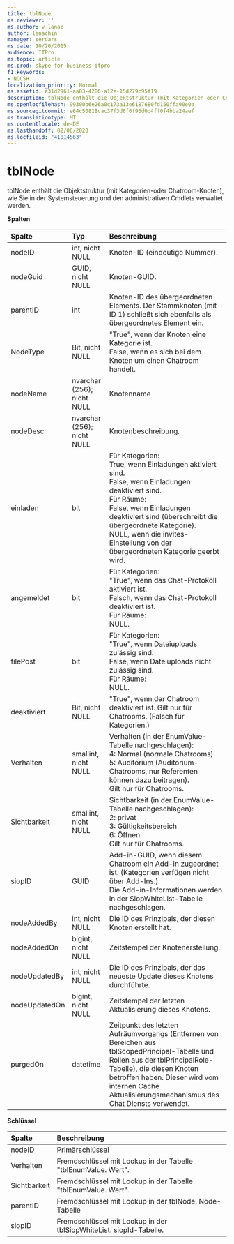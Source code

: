 ```yaml
---
title: tblNode
ms.reviewer: ''
ms.author: v-lanac
author: lanachin
manager: serdars
ms.date: 10/20/2015
audience: ITPro
ms.topic: article
ms.prod: skype-for-business-itpro
f1.keywords:
- NOCSH
localization_priority: Normal
ms.assetid: a31d2961-aa83-4286-a12e-15d279c95f19
description: tblNode enthält die Objektstruktur (mit Kategorien-oder Chatroom-Knoten), wie Sie in der Systemsteuerung und den administrativen Cmdlets verwaltet werden.
ms.openlocfilehash: 99300b6e26a0c173a13e6187680fd150ffa90e0a
ms.sourcegitcommit: e64c50818cac37f3d6f0f96d0d4ff0f4bba24aef
ms.translationtype: MT
ms.contentlocale: de-DE
ms.lasthandoff: 02/06/2020
ms.locfileid: "41814563"
---
```

# <a name="tblnode"></a>tblNode
 
tblNode enthält die Objektstruktur (mit Kategorien-oder Chatroom-Knoten), wie Sie in der Systemsteuerung und den administrativen Cmdlets verwaltet werden.
  
**Spalten**

|**Spalte**|**Typ**|**Beschreibung**|
|:-----|:-----|:-----|
|nodeID  <br/> |int, nicht NULL  <br/> |Knoten-ID (eindeutige Nummer).  <br/> |
|nodeGuid  <br/> |GUID, nicht NULL  <br/> |Knoten-GUID.  <br/> |
|parentID  <br/> |int  <br/> |Knoten-ID des übergeordneten Elements. Der Stammknoten (mit ID 1) schließt sich ebenfalls als übergeordnetes Element ein.  <br/> |
|NodeType  <br/> |Bit, nicht NULL  <br/> |"True", wenn der Knoten eine Kategorie ist.  <br/> False, wenn es sich bei dem Knoten um einen Chatroom handelt.  <br/> |
|nodeName  <br/> |nvarchar (256); nicht NULL  <br/> |Knotenname  <br/> |
|nodeDesc  <br/> |nvarchar (256); nicht NULL  <br/> |Knotenbeschreibung.  <br/> |
|einladen  <br/> |bit  <br/> | Für Kategorien: <br/>  True, wenn Einladungen aktiviert sind. <br/>  False, wenn Einladungen deaktiviert sind. <br/>  Für Räume: <br/>  False, wenn Einladungen deaktiviert sind (überschreibt die übergeordnete Kategorie). <br/>  NULL, wenn die invites-Einstellung von der übergeordneten Kategorie geerbt wird. <br/> |
|angemeldet  <br/> |bit  <br/> | Für Kategorien: <br/>  "True", wenn das Chat-Protokoll aktiviert ist. <br/>  Falsch, wenn das Chat-Protokoll deaktiviert ist. <br/>  Für Räume: <br/>  NULL. <br/> |
|filePost  <br/> |bit  <br/> | Für Kategorien: <br/>  "True", wenn Dateiuploads zulässig sind. <br/>  False, wenn Dateiuploads nicht zulässig sind. <br/>  Für Räume: <br/>  NULL. <br/> |
|deaktiviert  <br/> |Bit, nicht NULL  <br/> |"True", wenn der Chatroom deaktiviert ist. Gilt nur für Chatrooms. (Falsch für Kategorien.)  <br/> |
|Verhalten  <br/> |smallint, nicht NULL  <br/> | Verhalten (in der EnumValue-Tabelle nachgeschlagen): <br/>  4: Normal (normale Chatrooms). <br/>  5: Auditorium (Auditorium-Chatrooms, nur Referenten können dazu beitragen). <br/>  Gilt nur für Chatrooms. <br/> |
|Sichtbarkeit  <br/> |smallint, nicht NULL  <br/> | Sichtbarkeit (in der EnumValue-Tabelle nachgeschlagen): <br/>  2: privat <br/>  3: Gültigkeitsbereich <br/>  6: Öffnen <br/>  Gilt nur für Chatrooms. <br/> |
|siopID  <br/> |GUID  <br/> |Add-in-GUID, wenn diesem Chatroom ein Add-in zugeordnet ist. (Kategorien verfügen nicht über Add-Ins.)  <br/> Die Add-in-Informationen werden in der SiopWhiteList-Tabelle nachgeschlagen.  <br/> |
|nodeAddedBy  <br/> |int, nicht NULL  <br/> |Die ID des Prinzipals, der diesen Knoten erstellt hat.  <br/> |
|nodeAddedOn  <br/> |bigint, nicht NULL  <br/> |Zeitstempel der Knotenerstellung.  <br/> |
|nodeUpdatedBy  <br/> |int, nicht NULL  <br/> |Die ID des Prinzipals, der das neueste Update dieses Knotens durchführte.  <br/> |
|nodeUpdatedOn  <br/> |bigint, nicht NULL  <br/> |Zeitstempel der letzten Aktualisierung dieses Knotens.  <br/> |
|purgedOn  <br/> |datetime  <br/> |Zeitpunkt des letzten Aufräumvorgangs (Entfernen von Bereichen aus tblScopedPrincipal-Tabelle und Rollen aus der tblPrincipalRole-Tabelle), die diesen Knoten betroffen haben. Dieser wird vom internen Cache Aktualisierungsmechanismus des Chat Diensts verwendet.  <br/> |
   
**Schlüssel**

|**Spalte**|**Beschreibung**|
|:-----|:-----|
|nodeID  <br/> |Primärschlüssel  <br/> |
|Verhalten  <br/> |Fremdschlüssel mit Lookup in der Tabelle "tblEnumValue. Wert".  <br/> |
|Sichtbarkeit  <br/> |Fremdschlüssel mit Lookup in der Tabelle "tblEnumValue. Wert".  <br/> |
|parentID  <br/> |Fremdschlüssel mit Lookup in der tblNode. Node-Tabelle  <br/> |
|siopID  <br/> |Fremdschlüssel mit Lookup in der tblSiopWhiteList. siopId-Tabelle.  <br/> |
   

